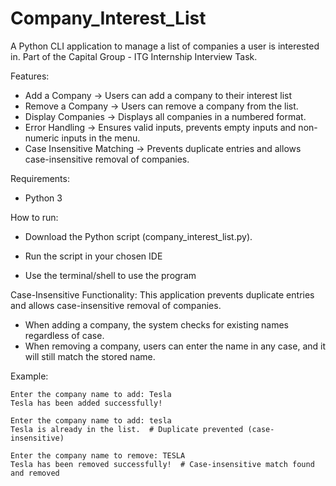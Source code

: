# Company_Interest_List
A Python CLI application to manage a list of companies a user is interested in. Part of the Capital Group - ITG Internship Interview Task.

Features:
- Add a Company → Users can add a company to their interest list
- Remove a Company → Users can remove a company from the list.
- Display Companies → Displays all companies in a numbered format.
- Error Handling → Ensures valid inputs, prevents empty inputs and non-numeric inputs in the menu.
- Case Insensitive Matching → Prevents duplicate entries and allows case-insensitive removal of companies.


Requirements:
- Python 3

How to run:
- Download the Python script (company_interest_list.py).

- Run the script in your chosen IDE
- Use the terminal/shell to use the program

Case-Insensitive Functionality:
This application prevents duplicate entries and allows case-insensitive removal of companies.  
- When adding a company, the system checks for existing names regardless of case.
- When removing a company, users can enter the name in any case, and it will still match the stored name.

Example:
```
Enter the company name to add: Tesla
Tesla has been added successfully!

Enter the company name to add: tesla
Tesla is already in the list.  # Duplicate prevented (case-insensitive)
```
```
Enter the company name to remove: TESLA
Tesla has been removed successfully!  # Case-insensitive match found and removed
```
